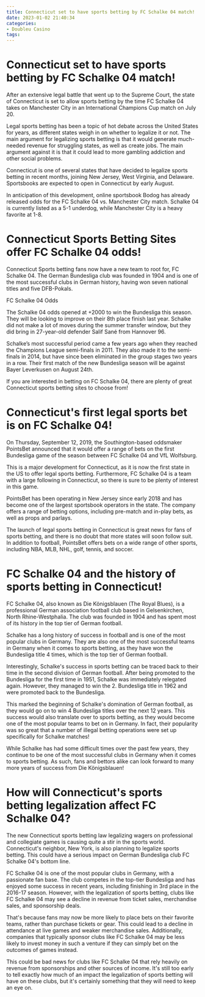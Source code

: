 ```yaml
---
title: Connecticut set to have sports betting by FC Schalke 04 match!
date: 2023-01-02 21:40:34
categories:
- Doubleu Casino
tags:
---
```



#  Connecticut set to have sports betting by FC Schalke 04 match!

After an extensive legal battle that went up to the Supreme Court, the state of Connecticut is set to allow sports betting by the time FC Schalke 04 takes on Manchester City in an International Champions Cup match on July 20.

Legal sports betting has been a topic of hot debate across the United States for years, as different states weigh in on whether to legalize it or not. The main argument for legalizing sports betting is that it would generate much-needed revenue for struggling states, as well as create jobs. The main argument against it is that it could lead to more gambling addiction and other social problems.

Connecticut is one of several states that have decided to legalize sports betting in recent months, joining New Jersey, West Virginia, and Delaware. Sportsbooks are expected to open in Connecticut by early August.

In anticipation of this development, online sportsbook Bodog has already released odds for the FC Schalke 04 vs. Manchester City match. Schalke 04 is currently listed as a 5-1 underdog, while Manchester City is a heavy favorite at 1-8.

#  Connecticut Sports Betting Sites offer FC Schalke 04 odds!

Connecticut Sports betting fans now have a new team to root for, FC Schalke 04. The German Bundesliga club was founded in 1904 and is one of the most successful clubs in German history, having won seven national titles and five DFB-Pokals.

FC Schalke 04 Odds

The Schalke 04 odds opened at +2000 to win the Bundesliga this season. They will be looking to improve on their 8th place finish last year. Schalke did not make a lot of moves during the summer transfer window, but they did bring in 27-year-old defender Salif Sané from Hannover 96.

Schalke’s most successful period came a few years ago when they reached the Champions League semi-finals in 2011. They also made it to the semi-finals in 2014, but have since been eliminated in the group stages two years in a row. Their first match of the new Bundesliga season will be against Bayer Leverkusen on August 24th.

If you are interested in betting on FC Schalke 04, there are plenty of great Connecticut sports betting sites to choose from!

#  Connecticut's first legal sports bet is on FC Schalke 04!

On Thursday, September 12, 2019, the Southington-based oddsmaker PointsBet announced that it would offer a range of bets on the first Bundesliga game of the season between FC Schalke 04 and VfL Wolfsburg.

This is a major development for Connecticut, as it is now the first state in the US to offer legal sports betting. Furthermore, FC Schalke 04 is a team with a large following in Connecticut, so there is sure to be plenty of interest in this game.

PointsBet has been operating in New Jersey since early 2018 and has become one of the largest sportsbook operators in the state. The company offers a range of betting options, including pre-match and in-play bets, as well as props and parlays.

The launch of legal sports betting in Connecticut is great news for fans of sports betting, and there is no doubt that more states will soon follow suit. In addition to football, PointsBet offers bets on a wide range of other sports, including NBA, MLB, NHL, golf, tennis, and soccer.

#  FC Schalke 04 and the history of sports betting in Connecticut!

FC Schalke 04, also known as Die Königsblauen (The Royal Blues), is a professional German association football club based in Gelsenkirchen, North Rhine-Westphalia. The club was founded in 1904 and has spent most of its history in the top tier of German football.

Schalke has a long history of success in football and is one of the most popular clubs in Germany. They are also one of the most successful teams in Germany when it comes to sports betting, as they have won the Bundesliga title 4 times, which is the top tier of German football.

Interestingly, Schalke's success in sports betting can be traced back to their time in the second division of German football. After being promoted to the Bundesliga for the first time in 1951, Schalke was immediately relegated again. However, they managed to win the 2. Bundesliga title in 1962 and were promoted back to the Bundesliga.

This marked the beginning of Schalke's domination of German football, as they would go on to win 4 Bundesliga titles over the next 12 years. This success would also translate over to sports betting, as they would become one of the most popular teams to bet on in Germany. In fact, their popularity was so great that a number of illegal betting operations were set up specifically for Schalke matches!

While Schalke has had some difficult times over the past few years, they continue to be one of the most successful clubs in Germany when it comes to sports betting. As such, fans and bettors alike can look forward to many more years of success from Die Königsblauen!

#  How will Connecticut's sports betting legalization affect FC Schalke 04?

The new Connecticut sports betting law legalizing wagers on professional and collegiate games is causing quite a stir in the sports world. Connecticut's neighbor, New York, is also planning to legalize sports betting. This could have a serious impact on German Bundesliga club FC Schalke 04's bottom line.

FC Schalke 04 is one of the most popular clubs in Germany, with a passionate fan base. The club competes in the top-tier Bundesliga and has enjoyed some success in recent years, including finishing in 3rd place in the 2016-17 season. However, with the legalization of sports betting, clubs like FC Schalke 04 may see a decline in revenue from ticket sales, merchandise sales, and sponsorship deals.

That's because fans may now be more likely to place bets on their favorite teams, rather than purchase tickets or gear. This could lead to a decline in attendance at live games and weaker merchandise sales. Additionally, companies that typically sponsor clubs like FC Schalke 04 may be less likely to invest money in such a venture if they can simply bet on the outcomes of games instead.

This could be bad news for clubs like FC Schalke 04 that rely heavily on revenue from sponsorships and other sources of income. It's still too early to tell exactly how much of an impact the legalization of sports betting will have on these clubs, but it's certainly something that they will need to keep an eye on.